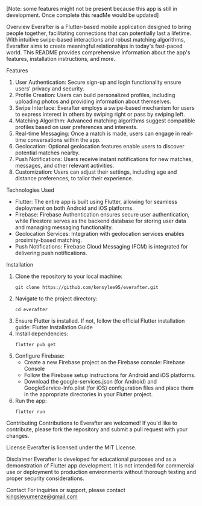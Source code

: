 [Note: some features might not be present because this app is still in development. Once complete this readMe would be updated]



Overview
Everafter is a Flutter-based mobile application designed to bring people together, facilitating connections that can potentially last a lifetime. With intuitive swipe-based interactions and robust matching algorithms, Everafter aims to create meaningful relationships in today's fast-paced world. This README provides comprehensive information about the app's features, installation instructions, and more.

Features
1. User Authentication: Secure sign-up and login functionality ensure users' privacy and security.
2. Profile Creation: Users can build personalized profiles, including uploading photos and providing information about themselves.
3. Swipe Interface: Everafter employs a swipe-based mechanism for users to express interest in others by swiping right or pass by swiping left.
4. Matching Algorithm: Advanced matching algorithms suggest compatible profiles based on user preferences and interests.
5. Real-time Messaging: Once a match is made, users can engage in real-time conversations within the app.
6. Geolocation: Optional geolocation features enable users to discover potential matches nearby.
7. Push Notifications: Users receive instant notifications for new matches, messages, and other relevant activities.
8. Customization: Users can adjust their settings, including age and distance preferences, to tailor their experience.

Technologies Used
- Flutter: The entire app is built using Flutter, allowing for seamless deployment on both Android and iOS platforms.
- Firebase: Firebase Authentication ensures secure user authentication, while Firestore serves as the backend database for storing user data and managing messaging functionality.
- Geolocation Services: Integration with geolocation services enables proximity-based matching.
- Push Notifications: Firebase Cloud Messaging (FCM) is integrated for delivering push notifications.

Installation
1. Clone the repository to your local machine:
   ```
   git clone https://github.com/kensylee95/everafter.git
   ```
2. Navigate to the project directory:
   ```
   cd everafter
   ```
3. Ensure Flutter is installed. If not, follow the official Flutter installation guide: Flutter Installation Guide
4. Install dependencies:
   ```
   flutter pub get
   ```
5. Configure Firebase:
   - Create a new Firebase project on the Firebase console: Firebase Console
   - Follow the Firebase setup instructions for Android and iOS platforms.
   - Download the google-services.json (for Android) and GoogleService-Info.plist (for iOS) configuration files and place them in the appropriate directories in your Flutter project.
6. Run the app:
   ```
   flutter run
   ```

Contributing
Contributions to Everafter are welcomed! If you'd like to contribute, please fork the repository and submit a pull request with your changes.

License
Everafter is licensed under the MIT License.

Disclaimer
Everafter is developed for educational purposes and as a demonstration of Flutter app development. It is not intended for commercial use or deployment to production environments without thorough testing and proper security considerations.

Contact
For inquiries or support, please contact kingsleyumenze@gmail.com
